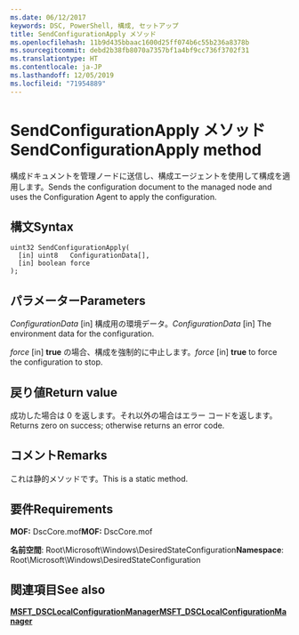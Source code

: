 ```yaml
---
ms.date: 06/12/2017
keywords: DSC, PowerShell, 構成, セットアップ
title: SendConfigurationApply メソッド
ms.openlocfilehash: 11b9d435bbaac1600d25ff074b6c55b236a8378b
ms.sourcegitcommit: debd2b38fb8070a7357bf1a4bf9cc736f3702f31
ms.translationtype: HT
ms.contentlocale: ja-JP
ms.lasthandoff: 12/05/2019
ms.locfileid: "71954889"
---
```

# <a name="sendconfigurationapply-method"></a><span data-ttu-id="35b44-103">SendConfigurationApply メソッド</span><span class="sxs-lookup"><span data-stu-id="35b44-103">SendConfigurationApply method</span></span>

<span data-ttu-id="35b44-104">構成ドキュメントを管理ノードに送信し、構成エージェントを使用して構成を適用します。</span><span class="sxs-lookup"><span data-stu-id="35b44-104">Sends the configuration document to the managed node and uses the Configuration Agent to apply the configuration.</span></span>

## <a name="syntax"></a><span data-ttu-id="35b44-105">構文</span><span class="sxs-lookup"><span data-stu-id="35b44-105">Syntax</span></span>

```mof
uint32 SendConfigurationApply(
  [in] uint8   ConfigurationData[],
  [in] boolean force
);
```

## <a name="parameters"></a><span data-ttu-id="35b44-106">パラメーター</span><span class="sxs-lookup"><span data-stu-id="35b44-106">Parameters</span></span>

<span data-ttu-id="35b44-107">*ConfigurationData* \[in\] 構成用の環境データ。</span><span class="sxs-lookup"><span data-stu-id="35b44-107">*ConfigurationData* \[in\] The environment data for the configuration.</span></span>

<span data-ttu-id="35b44-108">*force* \[in\] **true** の場合、構成を強制的に中止します。</span><span class="sxs-lookup"><span data-stu-id="35b44-108">*force* \[in\] **true** to force the configuration to stop.</span></span>

## <a name="return-value"></a><span data-ttu-id="35b44-109">戻り値</span><span class="sxs-lookup"><span data-stu-id="35b44-109">Return value</span></span>

<span data-ttu-id="35b44-110">成功した場合は 0 を返します。それ以外の場合はエラー コードを返します。</span><span class="sxs-lookup"><span data-stu-id="35b44-110">Returns zero on success; otherwise returns an error code.</span></span>

## <a name="remarks"></a><span data-ttu-id="35b44-111">コメント</span><span class="sxs-lookup"><span data-stu-id="35b44-111">Remarks</span></span>

<span data-ttu-id="35b44-112">これは静的メソッドです。</span><span class="sxs-lookup"><span data-stu-id="35b44-112">This is a static method.</span></span>

## <a name="requirements"></a><span data-ttu-id="35b44-113">要件</span><span class="sxs-lookup"><span data-stu-id="35b44-113">Requirements</span></span>

<span data-ttu-id="35b44-114">**MOF:** DscCore.mof</span><span class="sxs-lookup"><span data-stu-id="35b44-114">**MOF:** DscCore.mof</span></span>

<span data-ttu-id="35b44-115">**名前空間**: Root\Microsoft\Windows\DesiredStateConfiguration</span><span class="sxs-lookup"><span data-stu-id="35b44-115">**Namespace**: Root\Microsoft\Windows\DesiredStateConfiguration</span></span>

## <a name="see-also"></a><span data-ttu-id="35b44-116">関連項目</span><span class="sxs-lookup"><span data-stu-id="35b44-116">See also</span></span>

[<span data-ttu-id="35b44-117">**MSFT_DSCLocalConfigurationManager**</span><span class="sxs-lookup"><span data-stu-id="35b44-117">**MSFT_DSCLocalConfigurationManager**</span></span>](msft-dsclocalconfigurationmanager.md)
